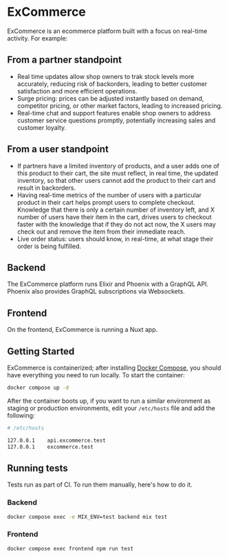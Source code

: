 # ExCommerce
ExCommerce is an ecommerce platform built with a focus on real-time activity. For example:

## From a partner standpoint
- Real time updates allow shop owners to trak stock levels more accurately, reducing risk of backorders, leading to better customer satisfaction and more efficient operations.
- Surge pricing: prices can be adjusted instantly based on demand, competitor pricing, or other market factors, leading to increased pricing.
- Real-time chat and support features enable shop owners to address customer service questions promptly, potentially increasing sales and customer loyalty.

## From a user standpoint
- If partners have a limited inventory of products, and a user adds one of this product to their cart, the site must reflect, in real time, the updated inventory, so that other users cannot add the product to their cart and result in backorders.
- Having real-time metrics of the number of users with a particular product in their cart helps prompt users to complete checkout. Knowledge that there is only a certain number of inventory left, and X number of users have their item in the cart, drives users to checkout faster with the knowledge that if they do not act now, the X users may check out and remove the item from their immediate reach.
- Live order status: users should know, in real-time, at what stage their order is being fulfilled.

## Backend
The ExCommerce platform runs Elixir and Phoenix with a GraphQL API. Phoenix also provides GraphQL subscriptions via Websockets.

## Frontend
On the frontend, ExCommerce is running a Nuxt app.

## Getting Started

ExCommerce is containerized; after installing [Docker Compose](https://docs.docker.com/compose/), you should have everything you need to run locally. To start the container:

```sh
docker compose up -d
```

After the container boots up, if you want to run a similar environment as staging or production environments, edit your `/etc/hosts` file and add the following:

```sh
# /etc/hosts

127.0.0.1    api.excommerce.test
127.0.0.1    excommerce.test
```

## Running tests
Tests run as part of CI. To run them manually, here's how to do it.

### Backend

```sh
docker compose exec -e MIX_ENV=test backend mix test
```

### Frontend

```sh
docker compose exec frontend npm run test
```
